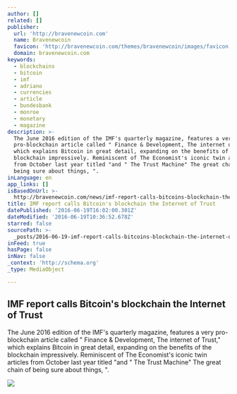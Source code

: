 ```yaml
---
author: []
related: []
publisher:
  url: 'http://bravenewcoin.com'
  name: Bravenewcoin
  favicon: 'http://bravenewcoin.com/themes/bravenewcoin/images/favicon.ico'
  domain: bravenewcoin.com
keywords:
  - blockchains
  - bitcoin
  - imf
  - adriano
  - currencies
  - article
  - bundesbank
  - monroe
  - monetary
  - magazine
description: >-
  The June 2016 edition of the IMF's quarterly magazine, features a very
  pro-blockchain article called " Finance & Development, The internet of Trust,"
  which explains Bitcoin in great detail, expanding on the benefits of the
  blockchain impressively. Reminiscent of The Economist's iconic twin articles
  from October last year titled "and " The Trust Machine" The great chain of
  being sure about things, ".
inLanguage: en
app_links: []
isBasedOnUrl: >-
  http://bravenewcoin.com/news/imf-report-calls-bitcoins-blockchain-the-internet-of-trust/
title: IMF report calls Bitcoin's blockchain the Internet of Trust
datePublished: '2016-06-19T16:02:00.301Z'
dateModified: '2016-06-19T10:36:52.678Z'
starred: false
sourcePath: >-
  _posts/2016-06-19-imf-report-calls-bitcoins-blockchain-the-internet-of-trust.md
inFeed: true
hasPage: false
inNav: false
_context: 'http://schema.org'
_type: MediaObject

---
```

<article style=""><h1>IMF report calls Bitcoin's blockchain the Internet of Trust</h1><p>The June 2016 edition of the IMF's quarterly magazine, features a very pro-blockchain article called " Finance &amp; Development, The internet of Trust," which explains Bitcoin in great detail, expanding on the benefits of the blockchain impressively. Reminiscent of The Economist's iconic twin articles from October last year titled "and " The Trust Machine" The great chain of being sure about things, ".</p><img src="http://bravenewcoin.com/assets/Uploads/_resampled/CroppedImage400400-IMF-Front-Logo-of-Building-bright.jpg" /></article>
